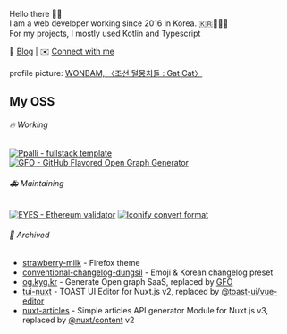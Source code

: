 Hello there 👋🏼 \
I am a web developer working since 2016 in Korea. 🇰🇷👨🏼‍💻 <br />
For my projects, I mostly used Kotlin and Typescript

📝 [Blog](https://kyg.kr/blog) | ✉️ [Connect with me](https://kyg.kr/issues)

profile picture: [WONBAM, 〈조선 털뭉치들 : Gat Cat〉](https://wonbam.postype.com/post/11613023)

## My OSS

###### 🔥 Working
[![Ppalli - fullstack template](https://github-readme-stats.vercel.app/api/pin/?username=dungsil&repo=ppalli)](https://github.com/dungsil/ppalli)
[![GFO - GitHub Flavored Open Graph Generator](https://github-readme-stats.vercel.app/api/pin/?username=dungsil&repo=gfo)](https://github.com/dungsil/gfo)

###### 🚑️ Maintaining
[![EYES - Ethereum validator](https://github-readme-stats.vercel.app/api/pin/?username=eyesprotocol&repo=ethereum-validator&show_owner=true)](https://github.com/eyesprotocol/ethereum-validator)
[![Iconify convert format](https://github-readme-stats.vercel.app/api/pin/?username=dungsil&repo=convert-iconify)](https://github.com/dungsil/convert-iconify)

###### 🔖 Archived
 - [strawberry-milk](https://github.com/dungsil/strawberry-milk) - Firefox theme
 - [conventional-changelog-dungsil](https://github.com/dungsil/conventional-changelog-dungsil) - Emoji & Korean changelog preset
 - [og.kyg.kr](https://github.com/dungsil/og.kyg.kr) - Generate Open graph SaaS, replaced by [GFO](https://github.com/dungsil/gfo)
 - [tui-nuxt](https://github.com/tui-nuxt/editor) - TOAST UI Editor for Nuxt.js v2, replaced by [@toast-ui/vue-editor](https://github.com/nhn/tui.editor/tree/master/apps/vue-editor)
 - [nuxt-articles](https://github.com/dungsil/nuxt-articles) - Simple articles API generator Module for Nuxt.js v3, replaced by [@nuxt/content](https://github.com/nuxt/content/) v2
